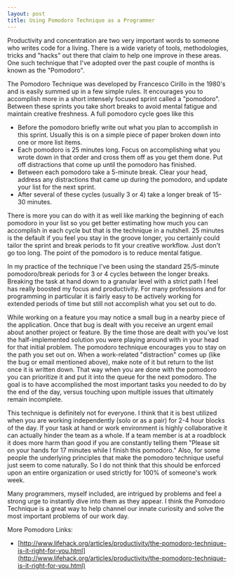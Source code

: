 ```yaml
---
layout: post
title: Using Pomodoro Technique as a Programmer
---
```


Productivity and concentration are two very important words to someone who writes code for a living. There is a wide variety of tools, methodologies, tricks and "hacks" out there that claim to help one improve in these areas. One such technique that I've adopted over the past couple of months is known as the "Pomodoro".

The Pomodoro Technique was developed by Francesco Cirillo in the 1980's and is easily summed up in a few simple rules. It encourages you to accomplish more in a short intensely focused sprint called a "pomodoro". Between these sprints you take short breaks to avoid mental fatigue and maintain creative freshness. A full pomodoro cycle goes like this

- Before the pomodoro briefly write out what you plan to accomplish in this sprint. Usually this is on a simple piece of paper broken down into one or more list items.
- Each pomodoro is 25 minutes long. Focus on accomplishing what you wrote down in that order and cross them off as you get them done. Put off distractions that come up until the pomodoro has finished.
- Between each pomodoro take a 5-minute break. Clear your head, address any distractions that came up during the pomodoro, and update your list for the next sprint.
- After several of these cycles (usually 3 or 4) take a longer break of 15-30 minutes.

There is more you can do with it as well like marking the beginning of each pomodoro in your list so you get better estimating how much you can accomplish in each cycle but that is the technique in a nutshell. 25 minutes is the default if you feel you stay in the groove longer, you certainly could tailor the sprint and break periods to fit your creative workflow. Just don't go too long. The point of the pomodoro is to reduce mental fatigue.

In my practice of the technique I've been using the standard 25/5-minute pomodoro/break periods for 3 or 4 cycles between the longer breaks. Breaking the task at hand down to a granular level with a strict path I feel has really boosted my focus and productivity. For many professions and for programming in particular it is fairly easy to be actively working for extended periods of time but still not accomplish what you set out to do. 

While working on a feature you may notice a small bug in a nearby piece of the application. Once that bug is dealt with you receive an urgent email about another project or feature. By the time those are dealt with you've lost the half-implemented solution you were playing around with in your head for that initial problem. The pomodoro technique encourages you to stay on the path you set out on. When a work-related "distraction" comes up (like the bug or email mentioned above), make note of it but return to the list once it is written down. That way when you are done with the pomodoro you can prioritize it and put it into the queue for the next pomodoro. The goal is to have accomplished the most important tasks you needed to do by the end of the day, versus touching upon multiple issues that ultimately remain incomplete.

This technique is definitely not for everyone. I think that it is best utilized when you are working independently (solo or as a pair) for 2-4 hour blocks of the day. If your task at hand or work environment is highly collaborative it can actually hinder the team as a whole. If a team member is at a roadblock it does more harm than good if you are constantly telling them "Please sit on your hands for 17 minutes while I finish this pomodoro." Also, for some people the underlying principles that make the pomodoro technique useful just seem to come naturally. So I do not think that this should be enforced upon an entire organization or used strictly for 100% of someone's work week. 

Many programmers, myself included, are intrigued by problems and feel a strong urge to instantly dive into them as they appear. I think the Pomodoro Technique is a great way to help channel our innate curiosity and solve the most important problems of our work day.

More Pomodoro Links:

- [http://www.lifehack.org/articles/productivity/the-pomodoro-technique-is-it-right-for-you.html](http://www.lifehack.org/articles/productivity/the-pomodoro-technique-is-it-right-for-you.html)
